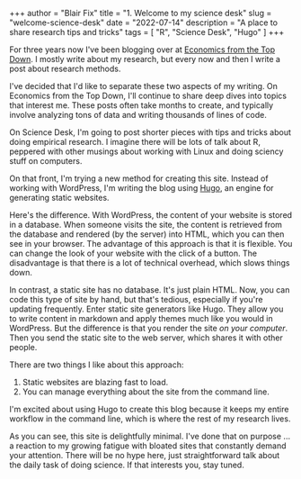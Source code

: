 +++
author = "Blair Fix"
title = "1. Welcome to my science desk"
slug = "welcome-science-desk"
date = "2022-07-14"
description = "A place to share research tips and tricks"
tags = [ "R", "Science Desk", "Hugo" ]
+++

For three years now I've been blogging over at [Economics from the Top Down](https://economicsfromthetopdown.com/). I mostly write about my research, but every now and then I write a post about research methods.

I've decided that I'd like to separate these two aspects of my writing. On Economics from the Top Down, I'll continue to share deep dives into topics that interest me. These posts often take months to create, and typically involve analyzing tons of data and writing thousands of lines of code.

On Science Desk, I'm going to post shorter pieces with tips and tricks about doing empirical research. I imagine there will be lots of talk about R, peppered with other musings about working with Linux and doing sciency stuff on computers.

On that front, I'm trying a new method for creating this site. Instead of working with WordPress, I'm writing the blog using [Hugo](https://gohugo.io/), an engine for generating static websites.

Here's the difference. With WordPress, the content of your website is stored in a database. When someone visits the site, the content is retrieved from the database and rendered (by the server) into HTML, which you can then see in your browser. The advantage of this approach is that it is flexible. You can change the look of your website with the click of a button. The disadvantage is that there is a lot of technical overhead, which slows things down.

In contrast, a static site has no database. It's just plain HTML. Now, you can code this type of site by hand, but that's tedious, especially if you're updating frequently. Enter static site generators like Hugo. They allow you to write content in markdown and apply themes much like you would in WordPress. But the difference is that you render the site *on your computer*. Then you send the static site to the web server, which shares it with other people.

There are two things I like about this approach:

1. Static websites are blazing fast to load.
2. You can manage everything about the site from the command line.

I'm excited about using Hugo to create this blog because it keeps my entire workflow in the command line, which is where the rest of my research lives.

As you can see, this site is delightfully minimal. I've done that on purpose ... a reaction to my growing fatigue with bloated sites that constantly demand your attention. There will be no hype here, just straightforward talk about the daily task of doing science. If that interests you, stay tuned. 



